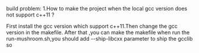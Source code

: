 build problem:
1.How to make the project when the local gcc version does not support c++11 ?

First install the gcc version which support c++11.Then change the gcc version in the makefile. After that ,you can make the makefile 
when run the run-mushroom.sh,you should add --ship-libcxx parameter to ship the gcclib so 






